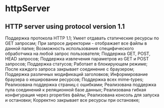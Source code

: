 # httpServer
HTTP server using protocol version 1.1
-----
Поддержка протокола HTTP 1.1;
Умеет отдавать статические ресурсы по GET запросам;
При запросе директории - отображает все файлы в данной папке;
Возможность использования специфического обработчика на любой запрос пользователя;
Поддержка GET, POST, HEAD запросов;
Поддержка извлечения параметров из GET и POST запросов;
Поддержка статусов;
Работает в блокирующем режиме;
После каждого запроса закрывает соединение с браузером;
Поддержка различных модификаций заголовков;
Информирование браузера о кешировании ресурсов;
Поддержка всех mime-types;
Реализована  поддержка страниц с ошибками;
Реализована поддержка пула соединений к реляционной базе данных;
Реализована гибкая конфигурация через properties файлы;
Реализована консоль для запуска и остановки;
Корректно закрывает все ресурсы при остановке;
